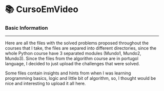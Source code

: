 # :books: CursoEmVideo

### Basic Information

---

Here are all the files with the solved problems proposed throughout the courses that I take, the files are separed into different directories, since the whole Python course have 3 separated modules (Mundo1, Mundo2, Mundo3). Since the files from the algorithm course are in portugol language, I decided to just upload the challenges that were solved. 

Some files contain insights and hints from when I was learning programming basics, logic and little bit of algorithm, so, I thought would be nice and interesting to upload it all here. 


